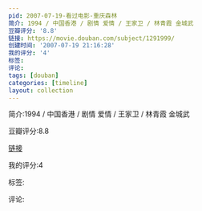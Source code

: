 ```yaml
---
pid: 2007-07-19-看过电影-重庆森林
简介: 1994 / 中国香港 / 剧情 爱情 / 王家卫 / 林青霞 金城武
豆瓣评分: '8.8'
链接: https://movie.douban.com/subject/1291999/
创建时间: '2007-07-19 21:16:28'
我的评分: '4'
标签:
评论:
tags: [douban]
categories: [timeline]
layout: collection
---
```

简介:1994 / 中国香港 / 剧情 爱情 / 王家卫 / 林青霞 金城武

豆瓣评分:8.8

[链接](https://movie.douban.com/subject/1291999/)

我的评分:4

标签:

评论:
